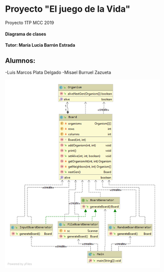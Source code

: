 # Proyecto "El juego de la Vida"
Proyecto 1TP MCC 2019

#### Diagrama de clases

#### Tutor: María Lucia Barrón Estrada

## Alumnos:
-Luis Marcos Plata Delgado
-Misael Burruel Zazueta

![Diagrama de clases](https://github.com/mplata/game-life/blob/master/Package%20JuegoVida.png?raw=true)
